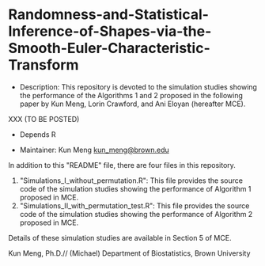# Randomness-and-Statistical-Inference-of-Shapes-via-the-Smooth-Euler-Characteristic-Transform

* Description: This repository is devoted to the simulation studies showing the performance of the Algorithms 1 and 2 proposed in the following paper by Kun Meng, Lorin Crawford, and Ani Eloyan (hereafter MCE).

XXX (TO BE POSTED)

* Depends R 

* Maintainer: Kun Meng <kun_meng@brown.edu> 

In addition to this "README" file, there are four files in this repository.

1. "Simulations_I_without_permutation.R": This file provides the source code of the simulation studies showing the performance of Algorithm 1 proposed in MCE. 
2. "Simulations_II_with_permutation_test.R": This file provides the source code of the simulation studies showing the performance of Algorithm 2 proposed in MCE. 

Details of these simulation studies are available in Section 5 of MCE. 


Kun Meng, Ph.D.//
(Michael)
Department of Biostatistics, 
Brown University
